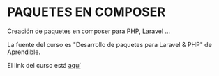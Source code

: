 # PAQUETES EN COMPOSER

Creación de paquetes en composer para PHP, Laravel ...

La fuente del curso es "Desarrollo de paquetes para Laravel & PHP" de Aprendible.

El link del curso está [aquí](https://aprendible.com/series/desarrollo-de-paquetes)